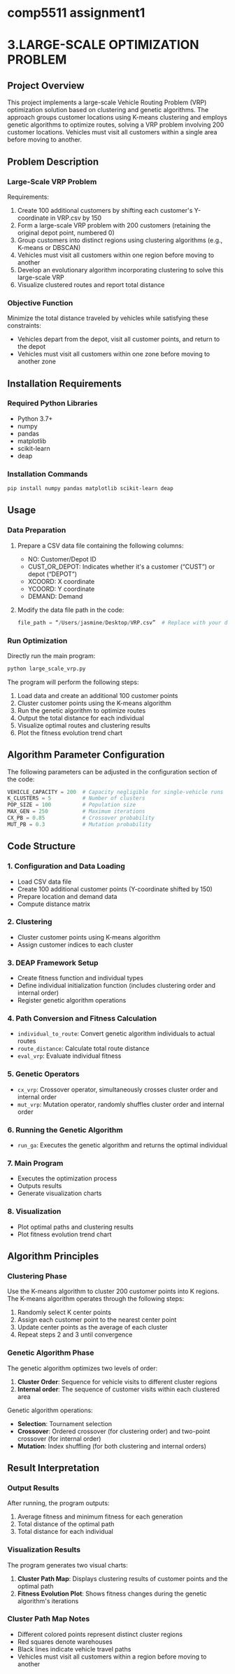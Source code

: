 # comp5511 assignment1
# 3.LARGE-SCALE OPTIMIZATION PROBLEM
## Project Overview

This project implements a large-scale Vehicle Routing Problem (VRP) optimization solution based on clustering and genetic algorithms. The approach groups customer locations using K-means clustering and employs genetic algorithms to optimize routes, solving a VRP problem involving 200 customer locations. Vehicles must visit all customers within a single area before moving to another.

## Problem Description

### Large-Scale VRP Problem

Requirements:
1. Create 100 additional customers by shifting each customer's Y-coordinate in VRP.csv by 150
2. Form a large-scale VRP problem with 200 customers (retaining the original depot point, numbered 0)
3. Group customers into distinct regions using clustering algorithms (e.g., K-means or DBSCAN)
4. Vehicles must visit all customers within one region before moving to another
5. Develop an evolutionary algorithm incorporating clustering to solve this large-scale VRP
6. Visualize clustered routes and report total distance

### Objective Function

Minimize the total distance traveled by vehicles while satisfying these constraints:
- Vehicles depart from the depot, visit all customer points, and return to the depot
- Vehicles must visit all customers within one zone before moving to another zone

## Installation Requirements

### Required Python Libraries

- Python 3.7+
- numpy
- pandas
- matplotlib
- scikit-learn
- deap

### Installation Commands

```bash
pip install numpy pandas matplotlib scikit-learn deap
```

## Usage

### Data Preparation

1. Prepare a CSV data file containing the following columns:
   - NO: Customer/Depot ID
   - CUST_OR_DEPOT: Indicates whether it's a customer (“CUST”) or depot (“DEPOT”)
   - XCOORD: X coordinate
   - YCOORD: Y coordinate
   - DEMAND: Demand

2. Modify the data file path in the code:
   ```python
   file_path = “/Users/jasmine/Desktop/VRP.csv”  # Replace with your data file path
   ```

### Run Optimization

Directly run the main program:

```bash
python large_scale_vrp.py
```

The program will perform the following steps:
1. Load data and create an additional 100 customer points
2. Cluster customer points using the K-means algorithm
3. Run the genetic algorithm to optimize routes
4. Output the total distance for each individual
5. Visualize optimal routes and clustering results
6. Plot the fitness evolution trend chart

## Algorithm Parameter Configuration

The following parameters can be adjusted in the configuration section of the code:

```python
VEHICLE_CAPACITY = 200  # Capacity negligible for single-vehicle runs
K_CLUSTERS = 5          # Number of clusters
POP_SIZE = 100          # Population size
MAX_GEN = 250           # Maximum iterations
CX_PB = 0.85            # Crossover probability
MUT_PB = 0.3            # Mutation probability
```

## Code Structure

### 1. Configuration and Data Loading

- Load CSV data file
- Create 100 additional customer points (Y-coordinate shifted by 150)
- Prepare location and demand data
- Compute distance matrix

### 2. Clustering

- Cluster customer points using K-means algorithm
- Assign customer indices to each cluster

### 3. DEAP Framework Setup

- Create fitness function and individual types
- Define individual initialization function (includes clustering order and internal order)
- Register genetic algorithm operations

### 4. Path Conversion and Fitness Calculation

- `individual_to_route`: Convert genetic algorithm individuals to actual routes
- `route_distance`: Calculate total route distance
- `eval_vrp`: Evaluate individual fitness

### 5. Genetic Operators

- `cx_vrp`: Crossover operator, simultaneously crosses cluster order and internal order
- `mut_vrp`: Mutation operator, randomly shuffles cluster order and internal order

### 6. Running the Genetic Algorithm

- `run_ga`: Executes the genetic algorithm and returns the optimal individual

### 7. Main Program

- Executes the optimization process
- Outputs results
- Generate visualization charts

### 8. Visualization

- Plot optimal paths and clustering results
- Plot fitness evolution trend chart

## Algorithm Principles

### Clustering Phase

Use the K-means algorithm to cluster 200 customer points into K regions. The K-means algorithm operates through the following steps:
1. Randomly select K center points
2. Assign each customer point to the nearest center point
3. Update center points as the average of each cluster
4. Repeat steps 2 and 3 until convergence

### Genetic Algorithm Phase

The genetic algorithm optimizes two levels of order:
1. **Cluster Order**: Sequence for vehicle visits to different cluster regions
2. **Internal order**: The sequence of customer visits within each clustered area

Genetic algorithm operations:
- **Selection**: Tournament selection
- **Crossover**: Ordered crossover (for clustering order) and two-point crossover (for internal order)
- **Mutation**: Index shuffling (for both clustering and internal orders)

## Result Interpretation

### Output Results

After running, the program outputs:
1. Average fitness and minimum fitness for each generation
2. Total distance of the optimal path
3. Total distance for each individual

### Visualization Results

The program generates two visual charts:
1. **Cluster Path Map**: Displays clustering results of customer points and the optimal path
2. **Fitness Evolution Plot**: Shows fitness changes during the genetic algorithm's iterations

### Cluster Path Map Notes

- Different colored points represent distinct cluster regions
- Red squares denote warehouses
- Black lines indicate vehicle travel paths
- Vehicles must visit all customers within a region before moving to another
